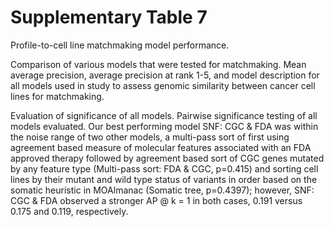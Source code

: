 # Supplementary Table 7
Profile-to-cell line matchmaking model performance.

Comparison of various models that were tested for matchmaking. Mean average precision, average precision at rank 1-5, and model description for all models used in study to assess genomic similarity between cancer cell lines for matchmaking.

Evaluation of significance of all models. Pairwise significance testing of all models evaluated. Our best performing model SNF: CGC & FDA was within the noise range of two other models, a multi-pass sort of first using agreement based measure of molecular features associated with an FDA approved therapy followed by agreement based sort of CGC genes mutated by any feature type (Multi-pass sort: FDA & CGC, p=0.415) and sorting cell lines by their mutant and wild type status of variants in order based on the somatic heuristic in MOAlmanac (Somatic tree, p=0.4397); however, SNF: CGC & FDA observed a stronger AP @ k = 1 in both cases, 0.191 versus 0.175 and 0.119, respectively. 
